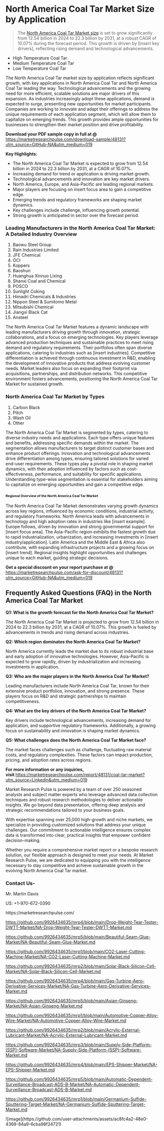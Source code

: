 <h1>North America Coal Tar Market&nbsp;Size by Application</h1><blockquote><p>The <a href="https://marketresearchpulse.com/download-sample/48131?utm_source=GitHub-NA&amp;utm_medium=019">North America Coal Tar Market size</a> is set to grow significantly from 12.54 billion in 2024 to 22.3 billion by 2031, at a robust CAGR of 10.07% during the forecast period. This growth is driven by [insert key drivers], reflecting rising demand and technological advancements.</p></blockquote><ul><li>High Temperature Coal Tar<li> Medium Temperature Coal Tar<li> Low Temperature Coal Tar</li></ul><p>The North America Coal Tar market size by application reflects significant growth, with key applications in North America Coal Tar and North America Coal Tar leading the way. Technological advancements and the growing need for more efficient, scalable solutions are major drivers of this expansion. As industries increasingly adopt these applications, demand is expected to surge, presenting new opportunities for market participants. Companies are working to innovate and adapt their offerings to address the unique requirements of each application segment, which will allow them to capitalize on emerging trends. This growth provides ample opportunities for businesses to strengthen their market position and drive profitability.</p><p><strong>Download your PDF sample copy in full at @ </strong><a href="https://marketresearchpulse.com/download-sample/48131?utm_source=GitHub-NA&amp;utm_medium=019">https://marketresearchpulse.com/download-sample/48131?utm_source=GitHub-NA&amp;utm_medium=019</a></p><p><strong>Key Highlights: </strong></p><ul><li>The North America Coal Tar Market is expected to grow from 12.54 billion in 2024 to 22.3 billion by 2031, at a CAGR of 10.07%.</li><li>Increasing demand for trend or application is driving market growth.</li><li>Technological advancements and innovation are key market drivers.</li><li>North America, Europe, and Asia-Pacific are leading regional markets.</li><li>Major players are focusing on insert focus area to gain a competitive edge.</li><li>Emerging trends and regulatory frameworks are shaping market dynamics.</li><li>Key challenges include challenge, influencing growth potential.</li><li>Strong growth is anticipated in sector over the forecast period.</li></ul><h3>Leading Manufacturers in the North America Coal Tar Market: A Detailed Industry Overview</h3><ol><li>Baowu Steel Group</li><li>Rain Industries Limited</li><li>JFE Chemical</li><li>OCI</li><li>Koppers</li><li>Baoshun</li><li>Huanghua Xinnuo Lixing</li><li>Shanxi Coal and Chemical</li><li>POSCO</li><li>Sunlight Coking</li><li>Himadri Chemicals & Industries</li><li>Nippon Steel & Sumitomo Metal</li><li>Mitsubishi Chemical</li><li>Jiangxi Black Cat</li><li>Ansteel</li></ol><div class="flex max-w-full flex-col flex-grow"><div class="min-h-8 text-message flex w-full flex-col items-end gap-2 whitespace-normal break-words [.text-message+&amp;]:mt-5" dir="auto" data-message-author-role="assistant" data-message-id="fd8432e4-4910-450d-b182-61b7bfb0a01f" data-message-model-slug="gpt-4o"><div class="flex w-full flex-col gap-1 empty:hidden first:pt-[3px]"><div class="markdown prose w-full break-words dark:prose-invert light"><p>The North America Coal Tar Market features a dynamic landscape with leading manufacturers driving growth through innovation, strategic collaborations, and a focus on emerging technologies. Key players leverage advanced production techniques and sustainable practices to meet rising demand and regulatory requirements. Their portfolios often span diverse applications, catering to industries such as [insert industries]. Competitive differentiation is achieved through continuous investment in R&amp;D, enabling the development of innovative products that address evolving customer needs. Market leaders also focus on expanding their footprint via acquisitions, partnerships, and distribution networks. This competitive environment fosters advancements, positioning the North America Coal Tar Market for sustained growth.</p></div></div></div></div><h3>North America Coal Tar Market by Types</h3><ol><li>Carbon Black<li> Pitch<li> Wash Oil<li> Other</li></ol><div class="flex max-w-full flex-col flex-grow"><div class="min-h-8 text-message flex w-full flex-col items-end gap-2 whitespace-normal break-words [.text-message+&amp;]:mt-5" dir="auto" data-message-author-role="assistant" data-message-id="084470be-0bb7-4664-bddf-5156b4f41249" data-message-model-slug="gpt-4o-mini"><div class="flex w-full flex-col gap-1 empty:hidden first:pt-[3px]"><div class="markdown prose w-full break-words dark:prose-invert light"><p>The North America Coal Tar Market is segmented by types, catering to diverse industry needs and applications. Each type offers unique features and benefits, addressing specific demands within the market. The segmentation allows manufacturers to target distinct customer bases and enhance product offerings. Innovation and technological advancements drive differentiation among types, ensuring tailored solutions for varied end-user requirements. These types play a pivotal role in shaping market dynamics, with their adoption influenced by factors such as cost-effectiveness, performance, and suitability for specific applications. Understanding type-wise segmentation is essential for stakeholders aiming to capitalize on emerging opportunities and gain a competitive edge.</p></div></div></div></div><h3><span style="font-size: 11px;">Regional Overview of the North America Coal Tar Market</span></h3><div class="flex max-w-full flex-col flex-grow"><div class="min-h-8 text-message flex w-full flex-col items-end gap-2 whitespace-normal break-words [.text-message+&amp;]:mt-5" dir="auto" data-message-author-role="assistant" data-message-id="e9038762-ce64-4e30-91c9-9bd413514231" data-message-model-slug="gpt-4o-mini"><div class="flex w-full flex-col gap-1 empty:hidden first:pt-[3px]"><div class="markdown prose w-full break-words dark:prose-invert light"><p>The North America Coal Tar Market demonstrates varying growth dynamics across key regions, influenced by economic conditions, industrial activity, and regulatory frameworks. North America leads with advancements in technology and high adoption rates in industries like [insert example]. Europe follows, driven by innovation and strong governmental support for [insert focus area]. The Asia-Pacific region exhibits the fastest growth due to rapid industrialization, urbanization, and increasing investments in [insert industry/application]. Latin America and the Middle East &amp; Africa also contribute, with expanding infrastructure projects and a growing focus on [insert trend]. Regional insights highlight opportunities and challenges unique to each market, guiding strategic decisions.</p></div></div></div></div><p><strong>Get a special discount on your report purchase at @ </strong><a href="https://marketresearchpulse.com/ask-for-discount/48131?utm_source=GitHub-NA&amp;utm_medium=019">https://marketresearchpulse.com/ask-for-discount/48131?utm_source=GitHub-NA&amp;utm_medium=019</a></p><h2>Frequently Asked Questions (FAQ) in the North America Coal Tar Market</h2><p><strong>Q1: What is the growth forecast for the North America Coal Tar Market?</strong></p><p>The North America Coal Tar Market is projected to grow from 12.54 billion in 2024 to 22.3 billion by 2031, at a CAGR of 10.07%. This growth is fueled by advancements in trends and rising demand across industries.</p><p><strong>Q2: Which region dominates the North America Coal Tar Market?</strong></p><p>North America currently leads the market due to its robust industrial base and early adoption of innovative technologies. However, Asia-Pacific is expected to grow rapidly, driven by industrialization and increasing investments in application.</p><p><strong>Q3: Who are the major players in the North America Coal Tar Market?</strong></p><p>Leading manufacturers include North America Coal Tar, known for their extensive product portfolios, innovation, and strong presence. These players focus on R&amp;D and strategic partnerships to maintain competitiveness.</p><p><strong>Q4: What are the key drivers of the North America Coal Tar Market?</strong></p><p>Key drivers include technological advancements, increasing demand for application, and supportive regulatory frameworks. Additionally, a growing focus on sustainability and innovation is shaping market dynamics.</p><p><strong>Q5: What challenges does the North America Coal Tar Market face?</strong></p><p>The market faces challenges such as challenge, fluctuating raw material costs, and regulatory complexities. These factors can impact production, pricing, and adoption rates across regions.</p><p><strong>For more information or any inquiries, visit&nbsp;</strong><a href="https://marketresearchpulse.com/report/48131/coal-tar-market?utm_source=Linkedin&utm_medium=019">https://marketresearchpulse.com/report/48131/coal-tar-market?utm_source=Linkedin&utm_medium=019</a></p><p>Market Research Pulse is powered by a team of over 250 seasoned analysts and subject matter experts who leverage advanced data collection techniques and robust research methodologies to deliver actionable insights. We go beyond data presentation, offering deep analysis and strategic recommendations tailored to your business goals.</p><p>With expertise spanning over 25,000 high-growth and niche markets, we specialize in providing customized solutions that address your unique challenges. Our commitment to actionable intelligence ensures complex data is transformed into clear, practical insights that empower confident decision-making.</p><p>Whether you require a comprehensive market report or a bespoke research solution, our flexible approach is designed to meet your needs. At Market Research Pulse, we are dedicated to equipping you with the intelligence necessary to stay competitive and achieve sustainable growth in the evolving North America Coal Tar market.</p><h3><strong>Contact Us-</strong></h3><p>Mr. Martin Davis</p><p>US: +1-970-672-0390</p><p>https://marketresearchpulse.com/</p><p><a href="https://github.com/9926434635/mrp4/blob/main/Drop-Weight-Tear-Tester-DWTT-Market/NA-Drop-Weight-Tear-Tester-DWTT-Market.md">https://github.com/9926434635/mrp4/blob/main/Drop-Weight-Tear-Tester-DWTT-Market/NA-Drop-Weight-Tear-Tester-DWTT-Market.md</a></p><p><a href="https://github.com/9926434635/mrp5/blob/main/Beautiful-Seam-Glue-Market/NA-Beautiful-Seam-Glue-Market.md">https://github.com/9926434635/mrp5/blob/main/Beautiful-Seam-Glue-Market/NA-Beautiful-Seam-Glue-Market.md</a></p><p><a href="https://github.com/9926434635/mrp1/blob/main/CO2-Laser-Cutting-Machine-Market/NA-CO2-Laser-Cutting-Machine-Market.md">https://github.com/9926434635/mrp1/blob/main/CO2-Laser-Cutting-Machine-Market/NA-CO2-Laser-Cutting-Machine-Market.md</a></p><p><a href="https://github.com/9926434635/mrp2/blob/main/Solar-Black-Silicon-Cell-Market/NA-Solar-Black-Silicon-Cell-Market.md">https://github.com/9926434635/mrp2/blob/main/Solar-Black-Silicon-Cell-Market/NA-Solar-Black-Silicon-Cell-Market.md</a></p><p><a href="https://github.com/9926434635/mrp4/blob/main/Gas-Turbine-Aero-Derivative-Services-Market/NA-Gas-Turbine-Aero-Derivative-Services-Market.md">https://github.com/9926434635/mrp4/blob/main/Gas-Turbine-Aero-Derivative-Services-Market/NA-Gas-Turbine-Aero-Derivative-Services-Market.md</a></p><p><a href="https://github.com/9926434635/mrp5/blob/main/Asian-Ginseng-Market/NA-Asian-Ginseng-Market.md">https://github.com/9926434635/mrp5/blob/main/Asian-Ginseng-Market/NA-Asian-Ginseng-Market.md</a></p><p><a href="https://github.com/9926434635/mrp1/blob/main/Automotive-Copper-Alloy-Wire-Market/NA-Automotive-Copper-Alloy-Wire-Market.md">https://github.com/9926434635/mrp1/blob/main/Automotive-Copper-Alloy-Wire-Market/NA-Automotive-Copper-Alloy-Wire-Market.md</a></p><p><a href="https://github.com/9926434635/mrp2/blob/main/Acrylic-External-Lubricant-Market/NA-Acrylic-External-Lubricant-Market.md">https://github.com/9926434635/mrp2/blob/main/Acrylic-External-Lubricant-Market/NA-Acrylic-External-Lubricant-Market.md</a></p><p><a href="https://github.com/9926434635/mrp3/blob/main/Supply-Side-Platform-(SSP)-Software-Market/NA-Supply-Side-Platform-(SSP)-Software-Market.md">https://github.com/9926434635/mrp3/blob/main/Supply-Side-Platform-(SSP)-Software-Market/NA-Supply-Side-Platform-(SSP)-Software-Market.md</a></p><p><a href="https://github.com/9926434635/mrp4/blob/main/EPS-Shipper-Market/NA-EPS-Shipper-Market.md">https://github.com/9926434635/mrp4/blob/main/EPS-Shipper-Market/NA-EPS-Shipper-Market.md</a></p><p><a href="https://github.com/9926434635/mrp5/blob/main/Automatic-Dependent-Surveillance-Broadcast-ADS-B-Market/NA-Automatic-Dependent-Surveillance-Broadcast-ADS-B-Market.md">https://github.com/9926434635/mrp5/blob/main/Automatic-Dependent-Surveillance-Broadcast-ADS-B-Market/NA-Automatic-Dependent-Surveillance-Broadcast-ADS-B-Market.md</a></p><p><a href="https://github.com/9926434635/mrp1/blob/main/Germanium-Sulfide-Sputtering-Target-Market/NA-Germanium-Sulfide-Sputtering-Target-Market.md">https://github.com/9926434635/mrp1/blob/main/Germanium-Sulfide-Sputtering-Target-Market/NA-Germanium-Sulfide-Sputtering-Target-Market.md</a></p>
![image](https://github.com/user-attachments/assets/ac8fc4a2-48e0-4369-84a9-6cba98f24721)

